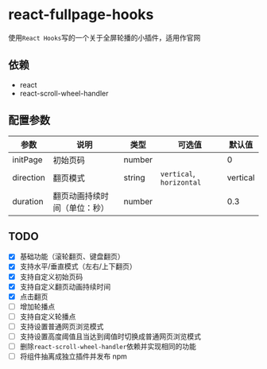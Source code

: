 # react-fullpage-hooks

使用`React Hooks`写的一个关于全屏轮播的小插件，适用作官网

## 依赖

- react
- react-scroll-wheel-handler

## 配置参数

| 参数      | 说明                         | 类型   | 可选值                   | 默认值   |
| --------- | ---------------------------- | ------ | ------------------------ | -------- |
| initPage  | 初始页码                     | number |                          | 0        |
| direction | 翻页模式                     | string | `vertical`, `horizontal` | vertical |
| duration  | 翻页动画持续时间（单位：秒） | number |                          | 0.3      |

## TODO

- [x] 基础功能（滚轮翻页、键盘翻页）
- [x] 支持水平/垂直模式（左右/上下翻页）
- [x] 支持自定义初始页码
- [x] 支持自定义翻页动画持续时间
- [x] 点击翻页
- [ ] 增加轮播点
- [ ] 支持自定义轮播点
- [ ] 支持设置普通网页浏览模式
- [ ] 支持设置高度阈值且当达到阈值时切换成普通网页浏览模式
- [ ] 删除`react-scroll-wheel-handler`依赖并实现相同的功能
- [ ] 将组件抽离成独立插件并发布 npm
